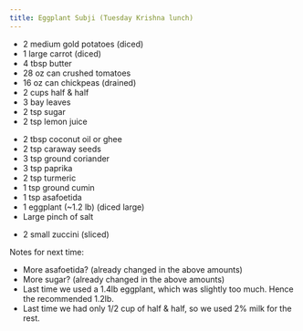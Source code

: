```yaml
---
title: Eggplant Subji (Tuesday Krishna lunch)
---
```


*   2 medium gold potatoes (diced)
*   1 large carrot (diced)
*   4 tbsp butter
*   28 oz can crushed tomatoes
*   16 oz can chickpeas (drained)
*   2 cups half & half
*   3 bay leaves
*   2 tsp sugar
*   2 tsp lemon juice

<!-- -->

*   2 tbsp coconut oil or ghee
*   2 tsp caraway seeds
*   3 tsp ground coriander
*   3 tsp paprika
*   2 tsp turmeric
*   1 tsp ground cumin
*   1 tsp asafoetida
*   1 eggplant (~1.2 lb) (diced large)
*   Large pinch of salt

<!-- -->

*   2 small zuccini (sliced)

Notes for next time:

*   More asafoetida? (already changed in the above amounts)
*   More sugar? (already changed in the above amounts)
*   Last time we used a 1.4lb eggplant, which was slightly too much. Hence
    the recommended 1.2lb.
*   Last time we had only 1/2 cup of half & half, so we used 2% milk for
    the rest.
